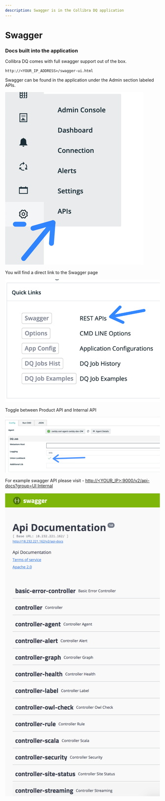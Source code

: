 ```yaml
---
description: Swagger is in the Collibra DQ application
---
```


# Swagger

### Docs built into the application

Collibra DQ comes with full swagger support out of the box.

```
http://<YOUR_IP_ADDRESS>/swagger-ui.html
```

Swagger can be found in the application under the Admin section labeled APIs.

![](<../.gitbook/assets/image (93).png>)

You will find a direct link to the Swagger page 

![](<../.gitbook/assets/image (92).png>)

Toggle between Product API and Internal API 

![](<../.gitbook/assets/image (101).png>)



For example swagger API please visit - [http://\<YOUR_IP>:9000/v2/api-docs?group=UI Internal](http://35.194.91.201:9003/v2/api-docs?group=UI%20Internal)  

![](../.gitbook/assets/owl-swagger.png)

